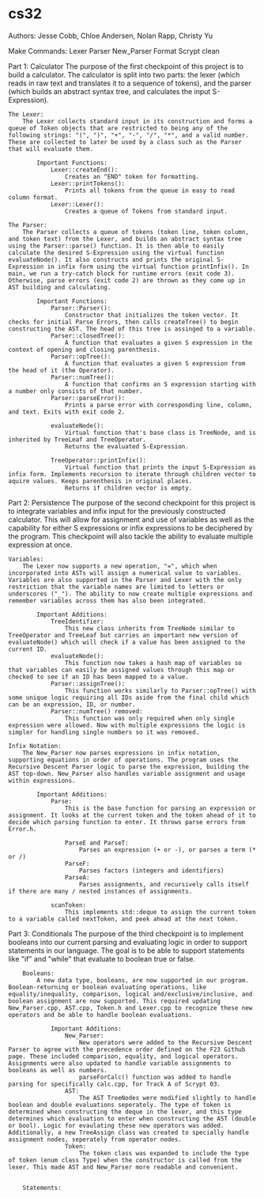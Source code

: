 # cs32

Authors:
    Jesse Cobb, Chloe Andersen, Nolan Rapp, Christy Yu

Make Commands:
    Lexer Parser New_Parser Format Scrypt clean


Part 1: Calculator
    The purpose of the first checkpoint of this project is to build a calculator. The calculator is split into two parts: the lexer (which reads in raw text and translates it to a sequence of tokens), and the parser (which builds an abstract syntax tree, and calculates the input S-Expression).

    The Lexer:
        The Lexer collects standard input in its construction and forms a queue of Token objects that are restricted to being any of the following strings: "(", ")", "+", "-", "/", "*", and a valid number. These are collected to later be used by a class such as the Parser that will evaluate them.          

            Important Functions:
                Lexer::createEnd():
                    Creates an "END" token for formatting.
                Lexer::printTokens():
                    Prints all tokens from the queue in easy to read column format.
                Lexer::Lexer():
                    Creates a queue of Tokens from standard input. 

    The Parser:
        The Parser collects a queue of tokens (token line, token column, and token text) from the Lexer, and builds an abstract syntax tree using the Parser::parse() function. It is then able to easily calculate the desired S-Expression using the virtual function evaluateNode(). It also constructs and prints the original S-Expression in infix form using the virtual function printInfix(). In main, we run a try-catch block for runtime errors (exit code 3). Otherwise, parse errors (exit code 2) are thrown as they come up in AST building and calculating.
            
            Important Functions:
                Parser::Parser(): 
                    Constructor that initializes the token vector. It checks for initial Parse Errors, then calls createTree() to begin constructing the AST. The head of this tree is assinged to a variable.
                Parser::closedTree():
                    A function that evaluates a given S expression in the context of opening and closing parenthesis.
                Parser::opTree():
                    A function that evaluates a given S expression from the head of it (the Operator).
                Parser::numTree():
                    A function that confirms an S expression starting with a number only consists of that number.
                Parser::parseError():
                    Prints a parse error with corresponding line, column, and text. Exits with exit code 2. 
                
                evaluateNode():
                    Virtual function that's base class is TreeNode, and is inherited by TreeLeaf and TreeOperator. 
                    Returns the evaluated S-Expression.
                
                TreeOperator::printInfix():
                    Virtual function that prints the input S-Expression as infix form. Implements recursion to iterate through children vector to aquire values. Keeps parenthesis in original places.
                    Returns if children vector is empty.


Part 2: Persistence
    The purpose of the second checkpoint for this project is to integrate variables and infix input for the previously constructed calculator. This will allow for assignment and use of variables as well as the capability for either S expressions or infix expressions to be deciphered by the program. This checkpoint will also tackle the ability to evaluate multiple expression at once.

    Variables:
        The Lexer now supports a new operation, "=", which when incorporated into ASTs will assign a numerical value to variables. Variables are also supported in the Parser and Lexer with the only restriction that the variable names are limited to letters or underscores ("_"). The ability to now create multiple expressions and remember variables across them has also been integrated.

            Important Additions:
                TreeIdentifier:
                    This new class inherits from TreeNode similar to TreeOperator and TreeLeaf but carries an important new version of evaluateNode() which will check if a value has been assigned to the current ID.
                evaluateNode():
                    This function now takes a hash map of variables so that variables can easily be assigned values through this map or checked to see if an ID has been mapped to a value.
                Parser::assignTree():
                    This function works similarly to Parser::opTree() with some unique logic requiring all IDs aside from the final child which can be an expression, ID, or number.
                Parser::numTree() removed:
                    This function was only required when only single expression were allowed. Now with multiple expressions the logic is simpler for handling single numbers so it was removed.           

    Infix Notation:
        The New_Parser now parses expressions in infix notation, supporting equations in order of operations. The program uses the Recursive Descent Parser logic to parse the expression, building the AST top-down. New_Parser also handles variable assignment and usage within expressions.
            
            Important Additions:
                Parse:
                    This is the base function for parsing an expression or assignment. It looks at the current token and the token ahead of it to decide which parsing function to enter. It throws parse errors from Error.h.
                    
                    ParseE and ParseT:
                        Parses an expression (+ or -), or parses a term (* or /)
                    ParseF:
                        Parses factors (integers and identifiers)
                    ParseA:
                        Parses assignments, and recursively calls itself if there are many / nested instances of assignments.
                
                scanToken:
                    This implements std::deque to assign the current token to a variable called nextToken, and peek ahead at the next token.


Part 3: Conditionals
    The purpose of the third checkpoint is to implement booleans into our current parsing and evaluating logic in order to support statements in our language. The goal is to be able to support statements like "if" and "while" that evaluate to boolean true or false.

        Booleans:
            A new data type, booleans, are now supported in our program. Boolean-returning or boolean evaluating operations, like equality/inequality, comparison, logical and/exclusive/inclusive, and boolean assignment are now supported. This required updating New_Parser.cpp, AST.cpp, Token.h and Lexer.cpp to recognize these new operators and be able to handle boolean evaluations.

                Important Additions: 
                    New_Parser:
                        New operators were added to the Recursive Descent Parser to agree with the precedence order defined on the F23 Github page. These included comparison, equality, and logical operators. Assignments were also updated to handle variable assignments to booleans as well as numbers. 
                        parseForCalc() function was added to handle parsing for specifically calc.cpp, for Track A of Scrypt 03.
                    AST:
                        The AST TreeNodes were modified slightly to handle boolean and double evaluations seperately. The type of token is determined when constructing the deque in the lexer, and this type determines which evaluation to enter when constructing the AST (double or bool). Logic for evaulating these new operators was added. Additionally, a new TreeAssign class was created to specially handle assignment nodes, seperately from operator nodes.
                    Token:
                        The token class was expanded to include the type of token (enum class Type) when the constructor is called from the lexer. This made AST and New_Parser more readable and convenient.


        Statements: 
                    


        
